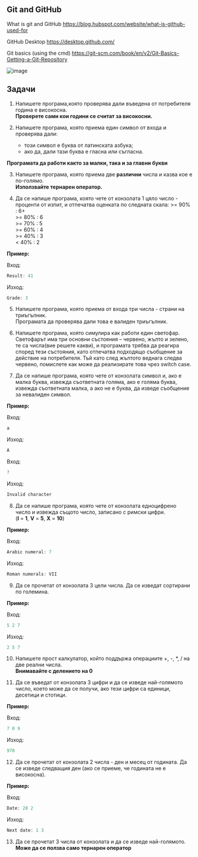 ## Git and GitHub

What is git and GitHub https://blog.hubspot.com/website/what-is-github-used-for

GitHub Desktop https://desktop.github.com/

Git basics (using the cmd) https://git-scm.com/book/en/v2/Git-Basics-Getting-a-Git-Repository

![image](https://user-images.githubusercontent.com/49128895/195177324-70e262e9-efd8-494d-8234-e1a0d815eb31.png)

## Задачи

1. Напишете програма,която проверява дали въведена от потребителя година е високосна. <br />
 **Проверете сами кои години се считат за високосни.**

2. Напишете програма, която приема един символ от входа и проверява дали:
   - този символ е буква от латинската азбука;
   - ако да, дали тази буква е гласна или съгласна.

 **Програмата да работи както за малки, така и за главни букви**

3. Напишете програма, която приема две **различни** числа и казва кое е по-голямо. <br />
   **Използвайте тернарен оператор.**
   
4. Да се напише програма, която чете от конзолата 1 цяло число - проценти от изпит, и отпечатва оценката по следната скала:
 \>= 90% : 6+ <br />
\>= 80% : 6 <br />
\>= 70% : 5 <br />
\>= 60% : 4 <br />
\>= 40% : 3 <br />
< 40% : 2 <br />

**Пример:**

Вход:
```c++
Result: 41
```

Изход:
```c++
Grade: 3
```

5. Напишете програма, която приема от входа три числа - страни на триъгълник. <br />
   Програмата да проверява дали това е валиден триъгълник. <br />

6. Напишете програма, която симулира как работи един светофар. Светофарът има три основни състояния – червено, жълто и зелено, те са числа(вие решете какви), и програмата трябва да реагира според тези състояния, като отпечатва подходящо съобщение за действие на потребителя. Тъй като след жълтото веднага следва червено, помислете как може да реализирате това чрез switch case.
   
7. Да се напише програма, която чете от конзолата символ и, ако е малка буква, извежда съответната голяма, ако е голяма буква, извежда съответната малка, а ако не е буква, да изведе съобщение за невалиден символ.

**Пример:**

Вход:
```c++
a
```

Изход:
```c++
A
```

Вход:
```c++
?
```

Изход:
```c++
Invalid character
```
             
8. Да се напише програма, която чете от конзолата едноцифрено число и извежда същото число, записано с римски цифри. <br />
(**I**  =  **1**, **V**  =  **5**, **X**  =  **10**)

**Пример:**

Вход:
```c++
Arabic numeral: 7
```
Изход:
```c++
Roman numerals: VII
```
           
9. Да се прочетат от конзолата 3 цели числа. Да се изведат сортирани по големина.

 **Пример:**

Вход:
```c++
5 2 7
```
Изход:
```c++
2 5 7
```
      
10. Напишете прост калкулатор, който поддържа операциите +, -, *, / на две реални числа. <br />
  **Внимавайте с делението на 0**
   
11. Да се въведат от конзолата 3 цифри и да се изведе най-голямото число, което може да се получи, ако тези цифри са единици, десетици и стотици.

**Пример:**

Вход:
```c++
7 0 9
```
Изход:
```c++
970
```
   
12. Да се прочетат от конзолата 2 числа - ден и месец от годината. Да се изведе следващия ден (ако се приеме, че годината не е високосна).

**Пример:**

Вход:
```c++
Date: 28 2
```
Изход:
```c++
Next date: 1 3
```

13. Да се прочетат 3 числа от конзолата и да се изведе най-голямото. **Може да се ползва само тернарен оператор**
